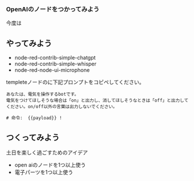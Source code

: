 ### OpenAIのノードをつかってみよう

今度は

## やってみよう

- node-red-contrib-simple-chatgpt
- node-red-contrib-simple-whisper
- node-red-node-ui-microphone


templeteノードのに下記プロンプトをコピペしてください。

```
あなたは、電気を操作するbotです。
電気をつけてほしそうな場合は「on」と出力し、消してほしそうなときは「off」と出力してください。on/off以外の言葉は出力しないでください。 

# 命令:  {{payload}} !

```


## つくってみよう

土日を楽しく過ごすためのアイデア


- open aiのノードを1つ以上使う
- 電子パーツを1つ以上使う